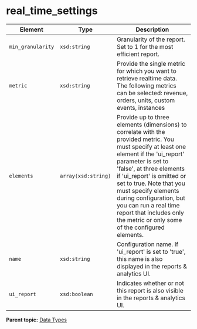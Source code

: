 # real\_time\_settings

 

|Element|Type|Description|
|-------|----|-----------|
|`min_granularity` |`xsd:string` | Granularity of the report. Set to 1 for the most efficient report. |
|`metric` |`xsd:string` | Provide the single metric for which you want to retrieve realtime data. The following metrics can be selected: revenue, orders, units, custom events, instances |
|`elements` |`array(xsd:string)` | Provide up to three elements \(dimensions\) to correlate with the provided metric. You must specify at least one element if the 'ui\_report' parameter is set to 'false', at three elements if 'ui\_report' is omitted or set to true. Note that you must specify elements during configuration, but you can run a real time report that includes only the metric or only some of the configured elements. |
| `name` |`xsd:string` | Configuration name. If 'ui\_report' is set to 'true', this name is also displayed in the reports & analytics UI. |
|`ui_report` |`xsd:boolean` | Indicates whether or not this report is also visible in the reports & analytics UI. |

**Parent topic:** [Data Types](../data_types/c_datatypes.md)


